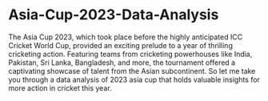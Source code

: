 # Asia-Cup-2023-Data-Analysis

The Asia Cup 2023, which took place before the highly anticipated ICC Cricket World Cup, provided an exciting prelude to a year of thrilling cricketing action. 
Featuring teams from cricketing powerhouses like India, Pakistan, Sri Lanka, Bangladesh, and more, the tournament offered a captivating showcase of talent from 
the Asian subcontinent. So let me take you through a data analysis of 2023 asia cup that holds valuable insights for more action in cricket this year.
